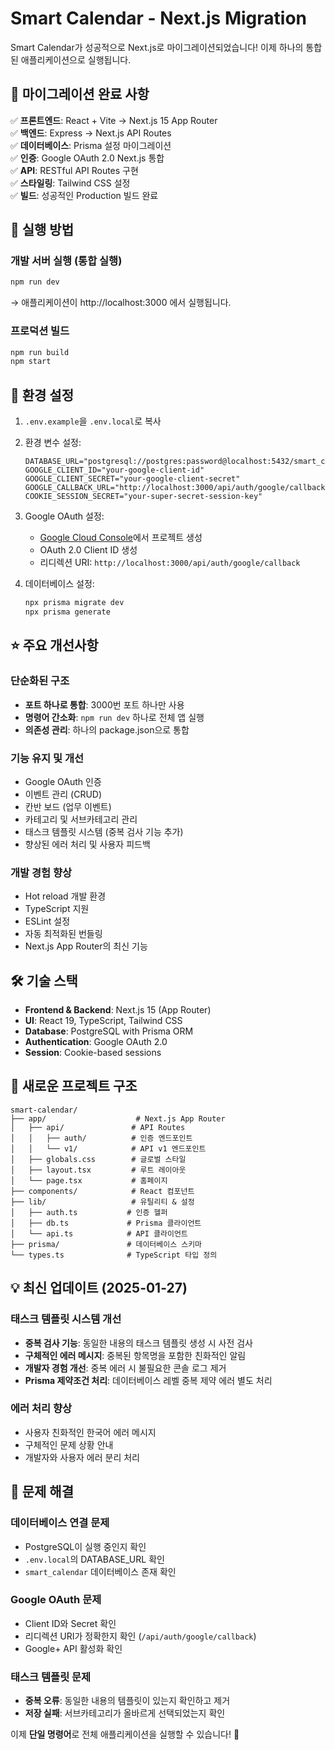 # Smart Calendar - Next.js Migration

Smart Calendar가 성공적으로 Next.js로 마이그레이션되었습니다! 이제 하나의 통합된 애플리케이션으로 실행됩니다.

## 🎉 마이그레이션 완료 사항

✅ **프론트엔드**: React + Vite → Next.js 15 App Router  
✅ **백엔드**: Express → Next.js API Routes  
✅ **데이터베이스**: Prisma 설정 마이그레이션  
✅ **인증**: Google OAuth 2.0 Next.js 통합  
✅ **API**: RESTful API Routes 구현  
✅ **스타일링**: Tailwind CSS 설정  
✅ **빌드**: 성공적인 Production 빌드 완료  

## 🚀 실행 방법

### 개발 서버 실행 (통합 실행)
```bash
npm run dev
```
→ 애플리케이션이 http://localhost:3000 에서 실행됩니다.

### 프로덕션 빌드
```bash
npm run build
npm start
```

## 🔧 환경 설정

1. `.env.example`을 `.env.local`로 복사
2. 환경 변수 설정:
   ```env
   DATABASE_URL="postgresql://postgres:password@localhost:5432/smart_calendar"
   GOOGLE_CLIENT_ID="your-google-client-id"
   GOOGLE_CLIENT_SECRET="your-google-client-secret"
   GOOGLE_CALLBACK_URL="http://localhost:3000/api/auth/google/callback"
   COOKIE_SESSION_SECRET="your-super-secret-session-key"
   ```

3. Google OAuth 설정:
   - [Google Cloud Console](https://console.cloud.google.com/)에서 프로젝트 생성
   - OAuth 2.0 Client ID 생성
   - 리디렉션 URI: `http://localhost:3000/api/auth/google/callback`

4. 데이터베이스 설정:
   ```bash
   npx prisma migrate dev
   npx prisma generate
   ```

## ⭐ 주요 개선사항

### 단순화된 구조
- **포트 하나로 통합**: 3000번 포트 하나만 사용
- **명령어 간소화**: `npm run dev` 하나로 전체 앱 실행
- **의존성 관리**: 하나의 package.json으로 통합

### 기능 유지 및 개선
- Google OAuth 인증
- 이벤트 관리 (CRUD)
- 칸반 보드 (업무 이벤트)
- 카테고리 및 서브카테고리 관리
- 태스크 템플릿 시스템 (중복 검사 기능 추가)
- 향상된 에러 처리 및 사용자 피드백

### 개발 경험 향상
- Hot reload 개발 환경
- TypeScript 지원
- ESLint 설정
- 자동 최적화된 번들링
- Next.js App Router의 최신 기능

## 🛠️ 기술 스택

- **Frontend & Backend**: Next.js 15 (App Router)
- **UI**: React 19, TypeScript, Tailwind CSS
- **Database**: PostgreSQL with Prisma ORM
- **Authentication**: Google OAuth 2.0
- **Session**: Cookie-based sessions

## 📁 새로운 프로젝트 구조

```
smart-calendar/
├── app/                    # Next.js App Router
│   ├── api/               # API Routes
│   │   ├── auth/          # 인증 엔드포인트
│   │   └── v1/            # API v1 엔드포인트
│   ├── globals.css        # 글로벌 스타일
│   ├── layout.tsx         # 루트 레이아웃
│   └── page.tsx           # 홈페이지
├── components/            # React 컴포넌트
├── lib/                   # 유틸리티 & 설정
│   ├── auth.ts           # 인증 헬퍼
│   ├── db.ts             # Prisma 클라이언트
│   └── api.ts            # API 클라이언트
├── prisma/               # 데이터베이스 스키마
└── types.ts              # TypeScript 타입 정의
```

## 💡 최신 업데이트 (2025-01-27)

### 태스크 템플릿 시스템 개선
- **중복 검사 기능**: 동일한 내용의 태스크 템플릿 생성 시 사전 검사
- **구체적인 에러 메시지**: 중복된 항목명을 포함한 친화적인 알림
- **개발자 경험 개선**: 중복 에러 시 불필요한 콘솔 로그 제거
- **Prisma 제약조건 처리**: 데이터베이스 레벨 중복 제약 에러 별도 처리

### 에러 처리 향상
- 사용자 친화적인 한국어 에러 메시지
- 구체적인 문제 상황 안내
- 개발자와 사용자 에러 분리 처리

## 🚨 문제 해결

### 데이터베이스 연결 문제
- PostgreSQL이 실행 중인지 확인
- `.env.local`의 DATABASE_URL 확인
- `smart_calendar` 데이터베이스 존재 확인

### Google OAuth 문제
- Client ID와 Secret 확인
- 리디렉션 URI가 정확한지 확인 (`/api/auth/google/callback`)
- Google+ API 활성화 확인

### 태스크 템플릿 문제
- **중복 오류**: 동일한 내용의 템플릿이 있는지 확인하고 제거
- **저장 실패**: 서브카테고리가 올바르게 선택되었는지 확인

이제 **단일 명령어**로 전체 애플리케이션을 실행할 수 있습니다! 🎉
